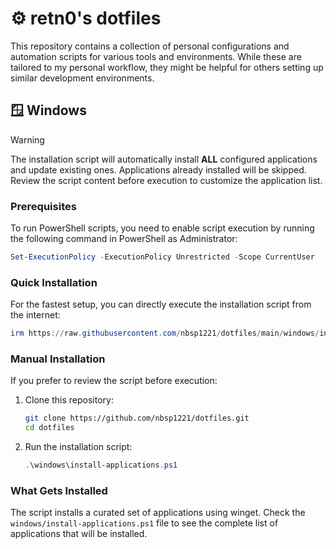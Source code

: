 # ⚙️ retn0's dotfiles

This repository contains a collection of personal configurations and automation scripts for various tools and environments. While these are tailored to my personal workflow, they might be helpful for others setting up similar development environments.

## 🪟 Windows

> [!WARNING]
> The installation script will automatically install **ALL** configured applications and update existing ones. Applications already installed will be skipped. Review the script content before execution to customize the application list.

### Prerequisites

To run PowerShell scripts, you need to enable script execution by running the following command in PowerShell as Administrator:

```powershell
Set-ExecutionPolicy -ExecutionPolicy Unrestricted -Scope CurrentUser
```

### Quick Installation

For the fastest setup, you can directly execute the installation script from the internet:

```powershell
irm https://raw.githubusercontent.com/nbsp1221/dotfiles/main/windows/install-applications.ps1 | iex
```

### Manual Installation

If you prefer to review the script before execution:

1. Clone this repository:
   ```bash
   git clone https://github.com/nbsp1221/dotfiles.git
   cd dotfiles
   ```

2. Run the installation script:
   ```powershell
   .\windows\install-applications.ps1
   ```

### What Gets Installed

The script installs a curated set of applications using winget. Check the `windows/install-applications.ps1` file to see the complete list of applications that will be installed.

